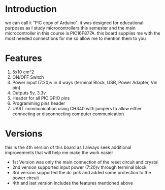 
# Introduction
we can call it "PIC copy of Arduino". it was designed for educational purposes as I study microcontrollers this semester and the main microcontroller in this course is PIC16F877A.
this board supplies me with the most needed connections for me so allow me to mention them to you

# Features
1. 5x10 cm^2
2. ON/OFF Switch
3. Power input (7:20)v in 4 ways (terminal Block, USB, Power Adapter, Vin pin)
4. Outputs 5v, 3.3v
5. Header for all PIC GPIO pins
6. Programming pins header
7. UART communication using CH340 with jumpers to allow either connecting or disconnecting computer communication

# Versions
this is the 4th version of this board as I always seek additional improvements that will help me make the work easier
- 1st Version was only the main connection of the reset circuit and crystal
- 2nd version supported input power (7:20)v through terminal block
- 3rd version supported the dc jack and added some protection to the power circuit
- 4th and last version includes the features mentioned above
